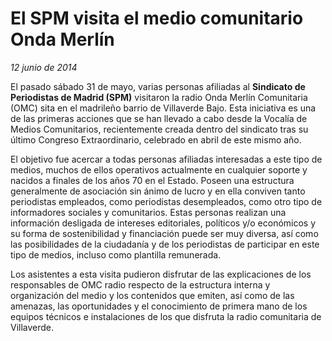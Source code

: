 # El SPM visita el medio comunitario Onda Merlín

*12 junio de 2014*

El pasado sábado 31 de mayo, varias personas afiliadas al **Sindicato de Periodistas de Madrid (SPM)** visitaron la radio Onda Merlín Comunitaria (OMC) sita en el madrileño barrio de Villaverde Bajo. Esta iniciativa es una de las primeras acciones que se han llevado a cabo desde la Vocalía de Medios Comunitarios, recientemente creada dentro del sindicato tras su último Congreso Extraordinario, celebrado en abril de este mismo año.

El objetivo fue acercar a todas personas afiliadas interesadas a este tipo de medios, muchos de ellos operativos actualmente en cualquier soporte y nacidos a finales de los años 70 en el Estado. Poseen una estructura generalmente de asociación sin ánimo de lucro y en ella conviven tanto periodistas empleados, como periodistas desempleados, como otro tipo de informadores sociales y comunitarios. Estas personas realizan una información desligada de intereses editoriales, políticos y/o económicos y su forma de sostenibilidad y financiación puede ser muy diversa, así como las posibilidades de la ciudadanía y de los periodistas de participar en este tipo de medios, incluso como plantilla remunerada.

Los asistentes a esta visita pudieron disfrutar de las explicaciones de los responsables de OMC radio respecto de la estructura interna y organización del medio y los contenidos que emiten, así como de las amenazas, las oportunidades y el conocimiento de primera mano de los equipos técnicos e instalaciones de los que disfruta la radio comunitaria de Villaverde.
